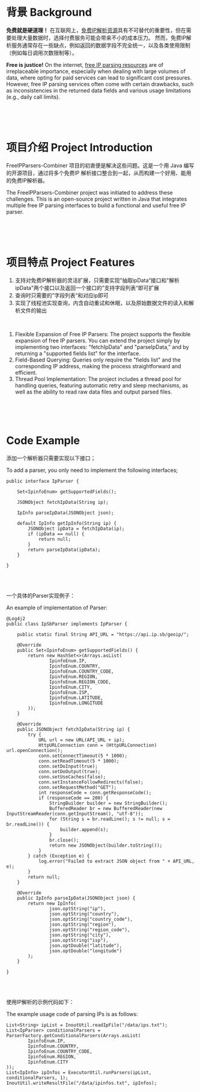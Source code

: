 # 背景 Background
**免费就是硬道理！** 在互联网上，[免费IP解析资源](https://github.com/ihmily/ip-info-api)具有不可替代的重要性，但在需要处理大量数据时，选择付费服务可能会带来不小的成本压力。
然而，免费IP解析服务通常存在一些缺点，例如返回的数据字段不完全统一，以及各类使用限制（例如每日调用次数限制等）。

**Free is justice!** On the internet, [free IP parsing resources](https://github.com/ihmily/ip-info-api) are of irreplaceable importance, especially when dealing with large volumes of data, where opting for paid services can lead to significant cost pressures. However, free IP parsing services often come with certain drawbacks, such as inconsistencies in the returned data fields and various usage limitations (e.g., daily call limits).

<br/><br/><br/>


# 项目介绍 Project Introduction
FreeIPParsers-Combiner 项目的初衷便是解决这些问题。这是一个用 Java 编写的开源项目，通过将多个免费IP 解析接口整合到一起，从而构建一个好用、能用的免费IP解析器。

The FreeIPParsers-Combiner project was initiated to address these challenges. This is an open-source project written in Java that integrates multiple free IP parsing interfaces to build a functional and useful free IP parser.


<br/><br/><br/>

# 项目特点 Project Features
1. 支持对免费IP解析器的灵活扩展，只需要实现”抽取ipData“接口和"解析ipData"两个接口以及返回一个接口的”支持字段列表“即可扩展
2. 查询时只需要的”字段列表“和对应ip即可
3. 实现了线程池实现查询，内含自动重试和休眠，以及原始数据文件的读入和解析文件的输出
<br/>

1. Flexible Expansion of Free IP Parsers: The project supports the flexible expansion of free IP parsers. You can extend the project simply by implementing two interfaces: "fetchIpData" and "parseIpData," and by returning a "supported fields list" for the interface.
2. Field-Based Querying: Queries only require the "fields list" and the corresponding IP address, making the process straightforward and efficient.
3. Thread Pool Implementation: The project includes a thread pool for handling queries, featuring automatic retry and sleep mechanisms, as well as the ability to read raw data files and output parsed files.


<br/><br/><br/>


# Code Example

添加一个解析器只需要实现以下接口；

To add a parser, you only need to implement the following interfaces;


```
public interface IpParser {

    Set<IpinfoEnum> getSupportedFields();

    JSONObject fetchIpData(String ip);

    IpInfo parseIpData(JSONObject json);

    default IpInfo getIpInfo(String ip) {
        JSONObject ipData = fetchIpData(ip);
        if (ipData == null) {
            return null;
        }
        return parseIpData(ipData);
    }

}

```

<br/><br/>

一个具体的Parser实现例子：

An example of implementation of Parser:

```
@Log4j2
public class IpSbParser implements IpParser {

    public static final String API_URL = "https://api.ip.sb/geoip/";

    @Override
    public Set<IpinfoEnum> getSupportedFields() {
        return new HashSet<>(Arrays.asList(
                IpinfoEnum.IP,
                IpinfoEnum.COUNTRY,
                IpinfoEnum.COUNTRY_CODE,
                IpinfoEnum.REGION,
                IpinfoEnum.REGION_CODE,
                IpinfoEnum.CITY,
                IpinfoEnum.ISP,
                IpinfoEnum.LATITUDE,
                IpinfoEnum.LONGITUDE
        ));
    }

    @Override
    public JSONObject fetchIpData(String ip) {
        try {
            URL url = new URL(API_URL + ip);
            HttpURLConnection conn = (HttpURLConnection) url.openConnection();
            conn.setConnectTimeout(5 * 1000);
            conn.setReadTimeout(5 * 1000);
            conn.setDoInput(true);
            conn.setDoOutput(true);
            conn.setUseCaches(false);
            conn.setInstanceFollowRedirects(false);
            conn.setRequestMethod("GET");
            int responseCode = conn.getResponseCode();
            if (responseCode == 200) {
                StringBuilder builder = new StringBuilder();
                BufferedReader br = new BufferedReader(new InputStreamReader(conn.getInputStream(), "utf-8"));
                for (String s = br.readLine(); s != null; s = br.readLine()) {
                    builder.append(s);
                }
                br.close();
                return new JSONObject(builder.toString());
            }
        } catch (Exception e) {
            log.error("Failed to extract JSON object from " + API_URL, e);
        }
        return null;
    }

    @Override
    public IpInfo parseIpData(JSONObject json) {
        return new IpInfo(
                json.optString("ip"),
                json.optString("country"),
                json.optString("country_code"),
                json.optString("region"),
                json.optString("region_code"),
                json.optString("city"),
                json.optString("isp"),
                json.optDouble("latitude"),
                json.optDouble("longitude")
        );
    }

}
```



<br/><br/>


使用IP解析的示例代码如下：

The example usage code of parsing IPs is as follows:

```
List<String> ipList = InoutUtil.readIpFile("/data/ips.txt");
List<IpParser> conditionalParsers = ParserFactory.getConditionalParsers(Arrays.asList(
        IpinfoEnum.IP,
        IpinfoEnum.COUNTRY,
        IpinfoEnum.COUNTRY_CODE,
        IpinfoEnum.REGION,
        IpinfoEnum.CITY
));
List<IpInfo> ipInfos = ExecutorUtil.runParsers(ipList, conditionalParsers, 1);
InoutUtil.writeResultFile("/data/ipinfos.txt", ipInfos);
```
